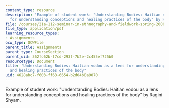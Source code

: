 ```yaml
---
content_type: resource
description: 'Example of student work: "Understanding Bodies: Haitian vodou as a lens
  for understanding conceptions and healing practices of the body" by Ragini Shyam.'
file: /courses/21a-112-seminar-in-ethnography-and-fieldwork-spring-2008/4628abc7f603ff636654b2d04b0a9070_rshyam.pdf
file_type: application/pdf
learning_resource_types:
- Assignments
ocw_type: OCWFile
parent_title: Assignments
parent_type: CourseSection
parent_uid: 362fc62b-f7cd-293f-7b2e-2c455ef725b0
resourcetype: Document
title: 'Understanding Bodies: Haitian vodou as a lens for understanding conceptions
  and healing practices of the body'
uid: 4628abc7-f603-ff63-6654-b2d04b0a9070
---
```

Example of student work: "Understanding Bodies: Haitian vodou as a lens for understanding conceptions and healing practices of the body" by Ragini Shyam.


